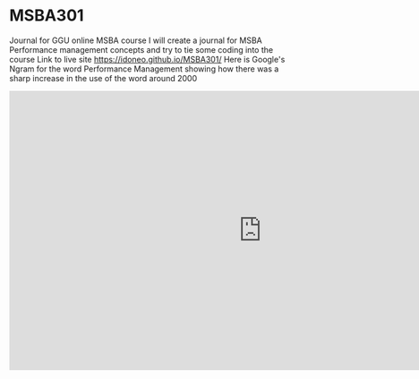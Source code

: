 # MSBA301
Journal for GGU online MSBA course
I will create a journal for MSBA Performance management concepts and try to tie some coding into the course
Link to live site
https://idoneo.github.io/MSBA301/
Here is Google's Ngram for the word Performance Management showing how there was a sharp increase in the use of the word around
2000

<iframe name="ngram_chart" src="https://books.google.com/ngrams/interactive_chart?content=Performance+Management&case_insensitive=on&year_start=1994&year_end=2008&corpus=15&smoothing=3&share=&direct_url=t4%3B%2CPerformance%20Management%3B%2Cc0%3B%2Cs0%3B%3Bperformance%20management%3B%2Cc0%3B%3BPerformance%20Management%3B%2Cc0%3B%3BPerformance%20management%3B%2Cc0%3B%3BPERFORMANCE%20MANAGEMENT%3B%2Cc0" width=900 height=500 marginwidth=0 marginheight=0 hspace=0 vspace=0 frameborder=0 scrolling=no></iframe>




